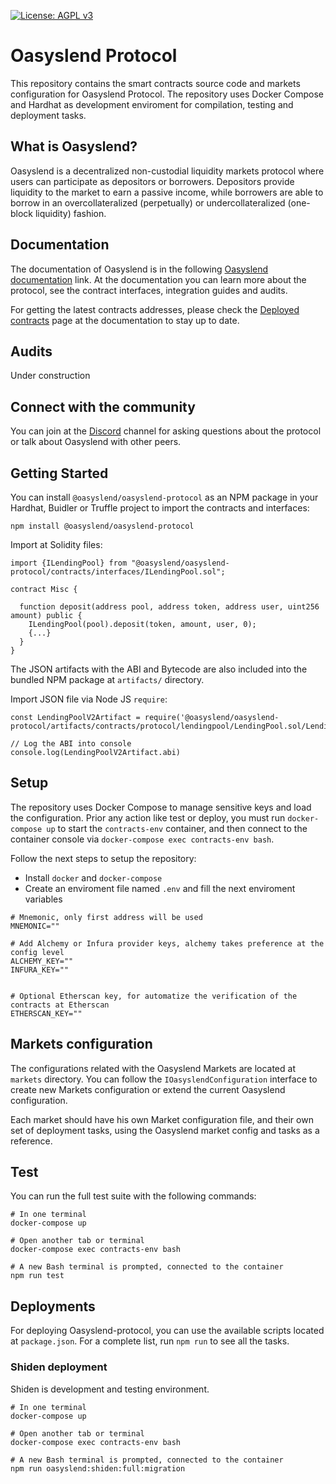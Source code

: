 [![License: AGPL v3](https://img.shields.io/badge/License-AGPL%20v3-blue.svg)](https://www.gnu.org/licenses/agpl-3.0)


# Oasyslend Protocol

This repository contains the smart contracts source code and markets configuration for Oasyslend Protocol. The repository uses Docker Compose and Hardhat as development enviroment for compilation, testing and deployment tasks.

## What is Oasyslend?

Oasyslend is a decentralized non-custodial liquidity markets protocol where users can participate as depositors or borrowers. Depositors provide liquidity to the market to earn a passive income, while borrowers are able to borrow in an overcollateralized (perpetually) or undercollateralized (one-block liquidity) fashion.

## Documentation

The documentation of Oasyslend is in the following [Oasyslend documentation](https://docs.oasyslend.finance/) link. At the documentation you can learn more about the protocol, see the contract interfaces, integration guides and audits.

For getting the latest contracts addresses, please check the [Deployed contracts](https://docs.oasyslend.finance/deployed-contracts/deployed-contracts) page at the documentation to stay up to date.


## Audits

Under construction

## Connect with the community

You can join at the [Discord](TODO:DISCORD_URL) channel for asking questions about the protocol or talk about Oasyslend with other peers.

## Getting Started

You can install `@oasyslend/oasyslend-protocol` as an NPM package in your Hardhat, Buidler or Truffle project to import the contracts and interfaces:

`npm install @oasyslend/oasyslend-protocol`

Import at Solidity files:

```
import {ILendingPool} from "@oasyslend/oasyslend-protocol/contracts/interfaces/ILendingPool.sol";

contract Misc {

  function deposit(address pool, address token, address user, uint256 amount) public {
    ILendingPool(pool).deposit(token, amount, user, 0);
    {...}
  }
}
```

The JSON artifacts with the ABI and Bytecode are also included into the bundled NPM package at `artifacts/` directory.

Import JSON file via Node JS `require`:

```
const LendingPoolV2Artifact = require('@oasyslend/oasyslend-protocol/artifacts/contracts/protocol/lendingpool/LendingPool.sol/LendingPool.json');

// Log the ABI into console
console.log(LendingPoolV2Artifact.abi)
```

## Setup

The repository uses Docker Compose to manage sensitive keys and load the configuration. Prior any action like test or deploy, you must run `docker-compose up` to start the `contracts-env` container, and then connect to the container console via `docker-compose exec contracts-env bash`.

Follow the next steps to setup the repository:

- Install `docker` and `docker-compose`
- Create an enviroment file named `.env` and fill the next enviroment variables

```
# Mnemonic, only first address will be used
MNEMONIC=""

# Add Alchemy or Infura provider keys, alchemy takes preference at the config level
ALCHEMY_KEY=""
INFURA_KEY=""


# Optional Etherscan key, for automatize the verification of the contracts at Etherscan
ETHERSCAN_KEY=""

```

## Markets configuration

The configurations related with the Oasyslend Markets are located at `markets` directory. You can follow the `IOasyslendConfiguration` interface to create new Markets configuration or extend the current Oasyslend configuration.

Each market should have his own Market configuration file, and their own set of deployment tasks, using the Oasyslend market config and tasks as a reference.

## Test

You can run the full test suite with the following commands:

```
# In one terminal
docker-compose up

# Open another tab or terminal
docker-compose exec contracts-env bash

# A new Bash terminal is prompted, connected to the container
npm run test
```

## Deployments

For deploying Oasyslend-protocol, you can use the available scripts located at `package.json`. For a complete list, run `npm run` to see all the tasks.

### Shiden deployment

Shiden is development and testing environment.

```
# In one terminal
docker-compose up

# Open another tab or terminal
docker-compose exec contracts-env bash

# A new Bash terminal is prompted, connected to the container
npm run oasyslend:shiden:full:migration
```
